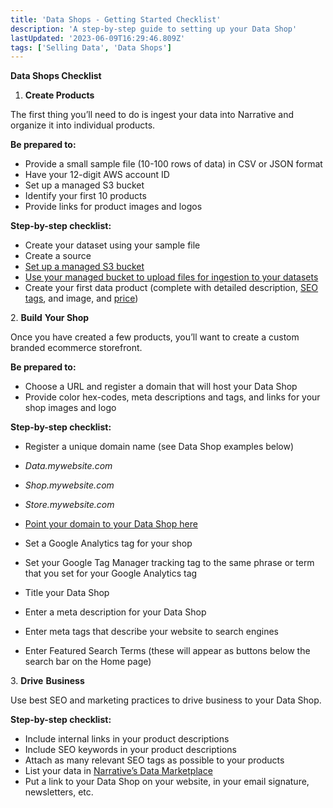 ```yaml
---
title: 'Data Shops - Getting Started Checklist'
description: 'A step-by-step guide to setting up your Data Shop'
lastUpdated: '2023-06-09T16:29:46.809Z'
tags: ['Selling Data', 'Data Shops']
---
```

**Data Shops Checklist** 

1.  **Create Products** 

The first thing you’ll need to do is ingest your data into Narrative and organize it into individual products.

**Be prepared to:**

*   Provide a small sample file (10-100 rows of data) in CSV or JSON format
*   Have your 12-digit AWS account ID
*   Set up a managed S3 bucket 
*   Identify your first 10 products
*   Provide links for product images and logos

**Step-by-step checklist:**

*   Create your dataset using your sample file 
*   Create a source
*   [Set up a managed S3 bucket](https://kb.narrative.io/how-do-i-set-up-a-managed-bucket) 
*   [Use your managed bucket to upload files for ingestion to your datasets](https://kb.narrative.io/how-do-i-ingest-data-using-my-managed-bucket) 
*   Create your first data product (complete with detailed description, [SEO tags](/blog/5-seo-tips-to-help-buyers-find-your-data-products), and image, and [price](https://kb.narrative.io/how-should-i-price-my-data))  
      
    

2\. **Build** **Your Shop**  
  

Once you have created a few products, you’ll want to create a custom branded ecommerce storefront.

  

**Be prepared to:**

*   Choose a URL and register a domain that will host your Data Shop
*   Provide color hex-codes, meta descriptions and tags, and links for your shop images and logo 

**Step-by-step checklist:**

*   Register a unique domain name (see Data Shop examples below)

*   _Data.mywebsite.com_

*   _Shop.mywebsite.com_

*   _Store.mywebsite.com_

*   [Point your domain to your Data Shop here](https://kb.narrative.io/data-shop-domain-cloudflare)
*   Set a Google Analytics tag for your shop
*   Set your Google Tag Manager tracking tag to the same phrase or term that you set for your Google Analytics tag
*   Title your Data Shop 
*   Enter a meta description for your Data Shop
*   Enter meta tags that describe your website to search engines
*   Enter Featured Search Terms (these will appear as buttons below the search bar on the Home page)  
      
    

3\. **Drive** **Business**   
  

Use best SEO and marketing practices to drive business to your Data Shop.

  

**Step-by-step checklist:**

*   Include internal links in your product descriptions 
*   Include SEO keywords in your product descriptions
*   Attach as many relevant SEO tags as possible to your products
*   List your data in [Narrative’s Data Marketplace](https://www.narrative.io/data-marketplace)
*   Put a link to your Data Shop on your website, in your email signature, newsletters, etc.
